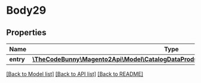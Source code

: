 # Body29

## Properties
Name | Type | Description | Notes
------------ | ------------- | ------------- | -------------
**entry** | [**\TheCodeBunny\Magento2Api\Model\CatalogDataProductAttributeMediaGalleryEntryInterface**](CatalogDataProductAttributeMediaGalleryEntryInterface.md) |  | 

[[Back to Model list]](../README.md#documentation-for-models) [[Back to API list]](../README.md#documentation-for-api-endpoints) [[Back to README]](../README.md)


